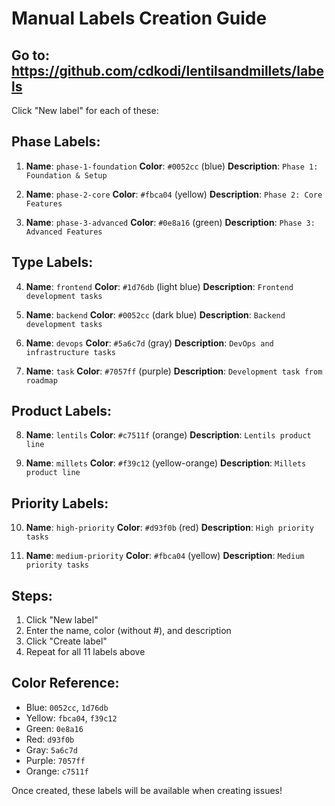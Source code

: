 # Manual Labels Creation Guide

## Go to: https://github.com/cdkodi/lentilsandmillets/labels

Click "New label" for each of these:

## Phase Labels:
1. **Name**: `phase-1-foundation`
   **Color**: `#0052cc` (blue)
   **Description**: `Phase 1: Foundation & Setup`

2. **Name**: `phase-2-core`
   **Color**: `#fbca04` (yellow)
   **Description**: `Phase 2: Core Features`

3. **Name**: `phase-3-advanced`
   **Color**: `#0e8a16` (green)
   **Description**: `Phase 3: Advanced Features`

## Type Labels:
4. **Name**: `frontend`
   **Color**: `#1d76db` (light blue)
   **Description**: `Frontend development tasks`

5. **Name**: `backend`
   **Color**: `#0052cc` (dark blue)
   **Description**: `Backend development tasks`

6. **Name**: `devops`
   **Color**: `#5a6c7d` (gray)
   **Description**: `DevOps and infrastructure tasks`

7. **Name**: `task`
   **Color**: `#7057ff` (purple)
   **Description**: `Development task from roadmap`

## Product Labels:
8. **Name**: `lentils`
   **Color**: `#c7511f` (orange)
   **Description**: `Lentils product line`

9. **Name**: `millets`
   **Color**: `#f39c12` (yellow-orange)
   **Description**: `Millets product line`

## Priority Labels:
10. **Name**: `high-priority`
    **Color**: `#d93f0b` (red)
    **Description**: `High priority tasks`

11. **Name**: `medium-priority`
    **Color**: `#fbca04` (yellow)
    **Description**: `Medium priority tasks`

## Steps:
1. Click "New label"
2. Enter the name, color (without #), and description
3. Click "Create label"
4. Repeat for all 11 labels above

## Color Reference:
- Blue: `0052cc`, `1d76db`
- Yellow: `fbca04`, `f39c12`
- Green: `0e8a16`
- Red: `d93f0b`
- Gray: `5a6c7d`
- Purple: `7057ff`
- Orange: `c7511f`

Once created, these labels will be available when creating issues!